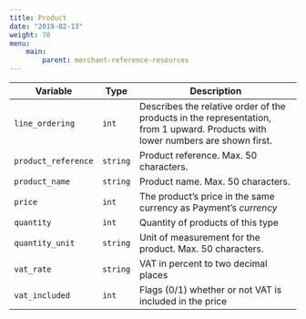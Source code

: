 ```yaml
---
title: Product
date: "2019-02-13"
weight: 70
menu: 
    main:
        parent: merchant-reference-resources
---
```

| Variable | Type   | Description               |
|----------|--------|---------------------------|
| `line_ordering` | `int` | Describes the relative order of the products in the representation, from 1 upward. Products with lower numbers are shown first. |
| `product_reference` | `string` | Product reference. Max. 50 characters. |
| `product_name` | `string` | Product name. Max. 50 characters. |
| `price` | `int` | The product’s price in the same currency as Payment’s _currency_ |
| `quantity` | `int` | Quantity of products of this type |
| `quantity_unit` | `string` | Unit of measurement for the product. Max. 50 characters. |
| `vat_rate` | `string` | VAT in percent to two decimal places |
| `vat_included` | `int` | Flags (0/1) whether or not VAT is included in the price |
